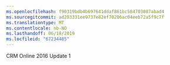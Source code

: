 ```yaml
---
ms.openlocfilehash: f90319bdb4b697641ddaf861bc584703087abad4
ms.sourcegitcommit: ad203331ee9737e82ef70206ac04eeb72a5f9c7f
ms.translationtype: MT
ms.contentlocale: nb-NO
ms.lasthandoff: 06/18/2019
ms.locfileid: "67234485"
---
```

CRM Online 2016 Update 1